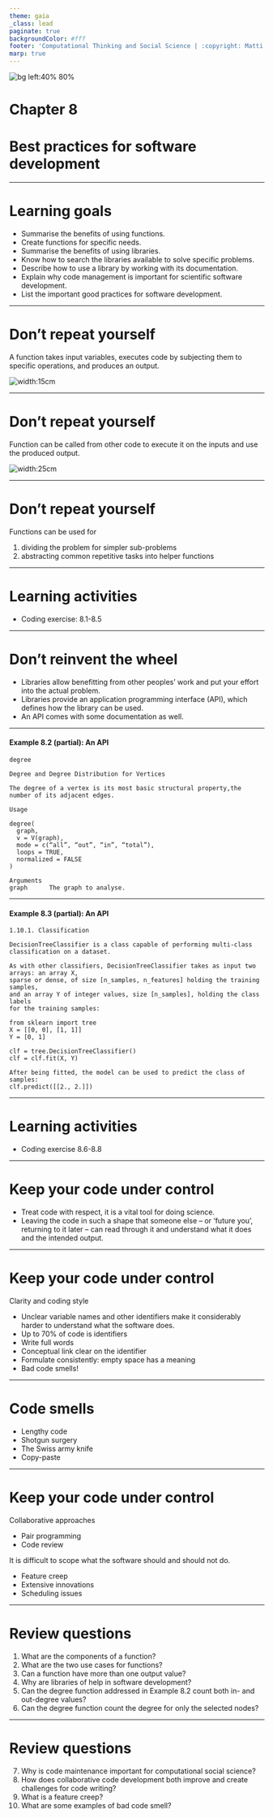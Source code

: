 ```yaml
---
theme: gaia
_class: lead
paginate: true
backgroundColor: #fff
footer: 'Computational Thinking and Social Science | :copyright: Matti Nelimarkka | 2023 | Sage Publishing'
marp: true
---
```


<style>
footer {
  font-size: small;
}
</style>

![bg left:40% 80%](./cover.png)

# Chapter 8
# Best practices for software development

---

# Learning goals

* Summarise the benefits of using functions.
* Create functions for specific needs.
* Summarise the benefits of using libraries.
* Know how to search the libraries available to solve specific problems.
* Describe how to use a library by working with its documentation.
* Explain why code management is important for scientific software development.
* List the important good practices for software development.


---

# Don’t repeat yourself

A function takes input variables, executes code by subjecting them to specific operations, and produces an output.

![width:15cm](code-examples/chapter8_function_date_fix.png)


---

# Don’t repeat yourself

Function can be called from other code to execute it on the inputs and use the produced output.

![width:25cm](code-examples/chapter8_function_call.png)

---

# Don’t repeat yourself

Functions can be used for
1. dividing the problem for simpler sub-problems
1. abstracting common repetitive tasks into helper functions

---

# Learning activities

* Coding exercise: 8.1-8.5

---

# Don’t reinvent the wheel

* Libraries allow benefitting from other peoples’ work and put your effort into the actual problem.
* Libraries provide an application programming interface (API), which defines how the library can be used.
* An API comes with some documentation as well.

---

#### Example 8.2 (partial): An API

```
degree

Degree and Degree Distribution for Vertices

The degree of a vertex is its most basic structural property,the number of its adjacent edges.

Usage

degree(
  graph,
  v = V(graph),
  mode = c(“all”, “out”, “in”, “total”),
  loops = TRUE,
  normalized = FALSE
)

Arguments
graph      The graph to analyse.
```

---

#### Example 8.3 (partial): An API

```
1.10.1. Classification

DecisionTreeClassifier is a class capable of performing multi-class classification on a dataset.

As with other classifiers, DecisionTreeClassifier takes as input two arrays: an array X,
sparse or dense, of size [n_samples, n_features] holding the training samples,
and an array Y of integer values, size [n_samples], holding the class labels
for the training samples:

from sklearn import tree
X = [[0, 0], [1, 1]]
Y = [0, 1]

clf = tree.DecisionTreeClassifier()
clf = clf.fit(X, Y)

After being fitted, the model can be used to predict the class of samples:
clf.predict([[2., 2.]])
```

---

# Learning activities

* Coding exercise 8.6-8.8

---

# Keep your code under control

* Treat code with respect, it is a vital tool for doing science.
* Leaving the code in such a shape that someone else – or ‘future you’, returning to it later – can read through it and understand what it does and the intended output.

---

# Keep your code under control

Clarity and coding style

* Unclear variable names and other identifiers make it considerably harder to understand what the software does.
* Up to 70% of code is identifiers
* Write full words
* Conceptual link clear on the identifier
* Formulate consistently: empty space has a meaning
* Bad code smells!

---

# Code smells

* Lengthy code
* Shotgun surgery
* The Swiss army knife
* Copy-paste

---

# Keep your code under control

Collaborative approaches

* Pair programming
* Code review

It is difficult to scope what the software should and should not do.
* Feature creep
* Extensive innovations
* Scheduling issues

---

# Review questions

1. What are the components of a function?
1. What are the two use cases for functions?
1. Can a function have more than one output value?
1. Why are libraries of help in software development?
1. Can the degree function addressed in Example 8.2 count both in- and out-degree values?
1. Can the degree function count the degree for only the selected nodes?

---

# Review questions

7. Why is code maintenance important for computational social science?
1. How does collaborative code development both improve and create challenges for code
writing?
1. What is a feature creep?
1. What are some examples of bad code smell?